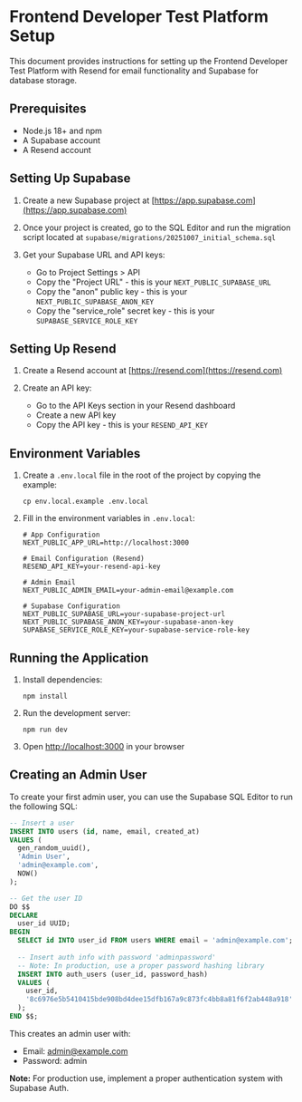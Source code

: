 # Frontend Developer Test Platform Setup

This document provides instructions for setting up the Frontend Developer Test Platform with Resend for email functionality and Supabase for database storage.

## Prerequisites

- Node.js 18+ and npm
- A Supabase account
- A Resend account

## Setting Up Supabase

1. Create a new Supabase project at [https://app.supabase.com](https://app.supabase.com)

2. Once your project is created, go to the SQL Editor and run the migration script located at `supabase/migrations/20251007_initial_schema.sql`

3. Get your Supabase URL and API keys:
   - Go to Project Settings > API
   - Copy the "Project URL" - this is your `NEXT_PUBLIC_SUPABASE_URL`
   - Copy the "anon" public key - this is your `NEXT_PUBLIC_SUPABASE_ANON_KEY`
   - Copy the "service_role" secret key - this is your `SUPABASE_SERVICE_ROLE_KEY`

## Setting Up Resend

1. Create a Resend account at [https://resend.com](https://resend.com)

2. Create an API key:
   - Go to the API Keys section in your Resend dashboard
   - Create a new API key
   - Copy the API key - this is your `RESEND_API_KEY`

## Environment Variables

1. Create a `.env.local` file in the root of the project by copying the example:
   ```
   cp env.local.example .env.local
   ```

2. Fill in the environment variables in `.env.local`:
   ```
   # App Configuration
   NEXT_PUBLIC_APP_URL=http://localhost:3000

   # Email Configuration (Resend)
   RESEND_API_KEY=your-resend-api-key

   # Admin Email
   NEXT_PUBLIC_ADMIN_EMAIL=your-admin-email@example.com

   # Supabase Configuration
   NEXT_PUBLIC_SUPABASE_URL=your-supabase-project-url
   NEXT_PUBLIC_SUPABASE_ANON_KEY=your-supabase-anon-key
   SUPABASE_SERVICE_ROLE_KEY=your-supabase-service-role-key
   ```

## Running the Application

1. Install dependencies:
   ```
   npm install
   ```

2. Run the development server:
   ```
   npm run dev
   ```

3. Open [http://localhost:3000](http://localhost:3000) in your browser

## Creating an Admin User

To create your first admin user, you can use the Supabase SQL Editor to run the following SQL:

```sql
-- Insert a user
INSERT INTO users (id, name, email, created_at)
VALUES (
  gen_random_uuid(),
  'Admin User',
  'admin@example.com',
  NOW()
);

-- Get the user ID
DO $$
DECLARE
  user_id UUID;
BEGIN
  SELECT id INTO user_id FROM users WHERE email = 'admin@example.com';
  
  -- Insert auth info with password 'adminpassword'
  -- Note: In production, use a proper password hashing library
  INSERT INTO auth_users (user_id, password_hash)
  VALUES (
    user_id,
    '8c6976e5b5410415bde908bd4dee15dfb167a9c873fc4bb8a81f6f2ab448a918' -- SHA-256 hash of 'admin'
  );
END $$;
```

This creates an admin user with:
- Email: admin@example.com
- Password: admin

**Note:** For production use, implement a proper authentication system with Supabase Auth.
